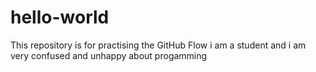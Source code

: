 # hello-world
This repository is for practising the GitHub Flow
i am a student and i am very confused and unhappy about progamming
